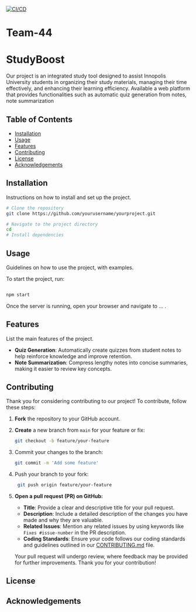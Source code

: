 [![CI/CD](https://github.com/IU-Capstone-Project-2024/Team-44/actions/workflows/main.yml/badge.svg)](https://github.com/IU-Capstone-Project-2024/Team-44/actions/workflows/main.yml)

# Team-44
# StudyBoost

Our project is an integrated study tool designed to assist Innopolis University students in organizing their study materials, managing their time effectively, and enhancing their learning efficiency. Available a web platform that provides functionalities such as automatic quiz generation from notes, note summarization

## Table of Contents

- [Installation](#installation)
- [Usage](#usage)
- [Features](#features)
- [Contributing](#contributing)
- [License](#license)
- [Acknowledgements](#acknowledgements)

## Installation

Instructions on how to install and set up the project.

```bash
# Clone the repository
git clone https://github.com/yourusername/yourproject.git

# Navigate to the project directory
cd 
# Install dependencies


```
## Usage 

Guidelines on how to use the project, with examples.

To start the project, run:

```bash

npm start
```
Once the server is running, open your browser and navigate to ... .


## Features

List the main features of the project.

- **Quiz Generation**: Automatically create quizzes from student notes to help reinforce knowledge and improve retention.
- **Note Summarization**: Compress lengthy notes into concise summaries, making it easier to review key concepts.

## Contributing

Thank you for considering contributing to our project! To contribute, follow these steps:

1. **Fork** the repository to your GitHub account.
2. **Create** a new branch from `main` for your feature or fix:
   ```bash
   git checkout -b feature/your-feature
3. Commit your changes to the branch:
    ```bash
    git commit -m 'Add some feature'

4. Push your branch to your fork:
    ```bash
     git push origin feature/your-feature
5. **Open a pull request (PR) on GitHub:**
    - **Title**: Provide a clear and descriptive title for your pull request.
    - **Description**: Include a detailed description of the changes you have made and why they are valuable.
    - **Related Issues**: Mention any related issues by using keywords like `Fixes #issue-number` in the PR description.
    - **Coding Standards**: Ensure your code follows our coding standards and guidelines outlined in our [CONTRIBUTING.md](CONTRIBUTING.md) file.
    
    Your pull request will undergo review, where feedback may be provided for further improvements. Thank you for your contribution!
## License


## Acknowledgements




